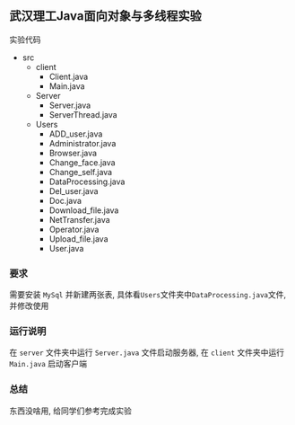 ## 武汉理工Java面向对象与多线程实验

实验代码

- src
    - client
        - Client.java
        - Main.java
    - Server
        - Server.java
        - ServerThread.java
    - Users
        - ADD_user.java
        - Administrator.java
        - Browser.java
        - Change_face.java
        - Change_self.java
        - DataProcessing.java
        - Del_user.java
        - Doc.java
        - Download_file.java
        - NetTransfer.java
        - Operator.java
        - Upload_file.java
        - User.java

### 要求

需要安装 `MySql` 并新建两张表, 具体看`Users`文件夹中`DataProcessing.java`文件,并修改使用

### 运行说明

在 `server` 文件夹中运行 `Server.java` 文件启动服务器, 在 `client` 文件夹中运行 `Main.java` 启动客户端

### 总结

东西没啥用, 给同学们参考完成实验

